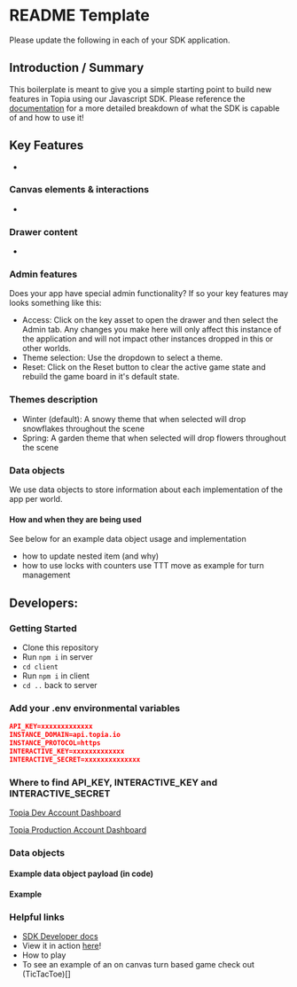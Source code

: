 # README Template

Please update the following in each of your SDK application.

## Introduction / Summary

This boilerplate is meant to give you a simple starting point to build new features in Topia using our Javascript SDK. Please reference the [documentation](https://metaversecloud-com.github.io/mc-sdk-js/index.html) for a more detailed breakdown of what the SDK is capable of and how to use it!

## Key Features

-

### Canvas elements & interactions

-

### Drawer content

-

### Admin features

Does your app have special admin functionality? If so your key features may looks something like this:

- Access: Click on the key asset to open the drawer and then select the Admin tab. Any changes you make here will only affect this instance of the application and will not impact other instances dropped in this or other worlds.
- Theme selection: Use the dropdown to select a theme.
- Reset: Click on the Reset button to clear the active game state and rebuild the game board in it's default state.

### Themes description

- Winter (default): A snowy theme that when selected will drop snowflakes throughout the scene
- Spring: A garden theme that when selected will drop flowers throughout the scene

### Data objects

We use data objects to store information about each implementation of the app per world.

#### How and when they are being used

See below for an example data object usage and implementation

- how to update nested item (and why)
- how to use locks with counters
  use TTT move as example for turn management

## Developers:

### Getting Started

- Clone this repository
- Run `npm i` in server
- `cd client`
- Run `npm i` in client
- `cd ..` back to server

### Add your .env environmental variables

```json
API_KEY=xxxxxxxxxxxxx
INSTANCE_DOMAIN=api.topia.io
INSTANCE_PROTOCOL=https
INTERACTIVE_KEY=xxxxxxxxxxxxx
INTERACTIVE_SECRET=xxxxxxxxxxxxxx
```

### Where to find API_KEY, INTERACTIVE_KEY and INTERACTIVE_SECRET

[Topia Dev Account Dashboard](https://dev.topia.io/t/dashboard/integrations)

[Topia Production Account Dashboard](https://topia.io/t/dashboard/integrations)

### Data objects

#### Example data object payload (in code)

#### Example

### Helpful links

- [SDK Developer docs](https://metaversecloud-com.github.io/mc-sdk-js/index.html)
- View it in action [here](topia.io/appname-prod)!
- How to play
- To see an example of an on canvas turn based game check out (TicTacToe)[]
